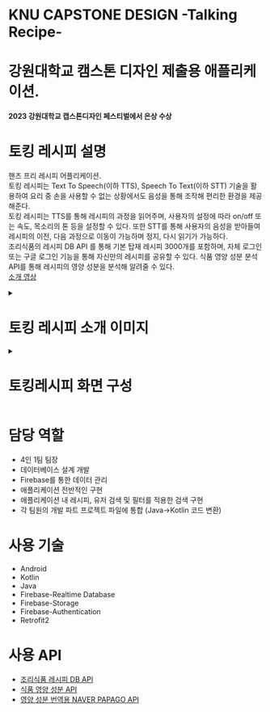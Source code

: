 # KNU CAPSTONE DESIGN -Talking Recipe-
# 강원대학교 캠스톤 디자인 제출용 애플리케이션.
#### 2023 강원대학교 캡스톤디자인 페스티벌에서 은상 수상
# 토킹 레시피 설명
핸즈 프리 레시피 어플리케이션.  
토킹 레시피는 Text To Speech(이하 TTS), Speech To Text(이하 STT) 기술을 활용하여 요리 중 손을 사용할 수 없는 상황에서도 음성을 통해 조작해 편리한 환경을 제공해준다.  
토킹 레시피는 TTS를 통해 레시피의 과정을 읽어주며, 사용자의 설정에 따라 on/off 또는 속도, 목소리의 톤 등을 설정할 수 있다.
또한 STT를 통해 사용자의 음성을 받아들여 레시피의 이전, 다음 과정으로 이동이 가능하며 정지, 다시 읽기가 가능하다.  
조리식품의 레시피 DB API 를 통해 기본 탑재 레시피 3000개를 포함하며, 자체 로그인 또는 구글 로그인 기능을 통해 자신만의 레시피를 공유할 수 있다.
식품 영양 성분 분석 API를 통해 레시피의 영양 성분을 분석해 알려줄 수 있다.  
[소개 영상](https://youtu.be/EyVXPPh2V8Y?si=fq5TYXPU6-FZHi34)

<details>
  <summary>
    
  # 토킹 레시피 소개 이미지
  
  </summary>
  
![talking_recipe_intro](https://github.com/Jiy-park/KNU-Capstone_Recipe/assets/79889934/646f9dee-4bb6-4106-b329-61f57aabc775)

</details>

<details>
  <summary>
    
# 토킹레시피 화면 구성
    
  </summary>
  
  ![talking_recipe_flow](https://github.com/Jiy-park/KNU-Capstone_Recipe/assets/79889934/1b4d3817-3c52-4eca-8e2c-a1e7a53be846)
  
</details>

# 담당 역할
- 4인 1팀 팀장
- 데이터베이스 설계 개발
- Firebase를 통한 데이터 관리
- 애플리케이션 전반적인 구현
- 애플리케이션 내 레시피, 유저 검색 및 필터를 적용한 검색 구현
- 각 팀원의 개발 파트 프로젝트 파일에 통합 (Java->Kotlin 코드 변환) 

# 사용 기술
- Android
- Kotlin
- Java
- Firebase-Realtime Database
- Firebase-Storage
- Firebase-Authentication
- Retrofit2

# 사용 API
- [조리식품 레시피 DB API](https://www.foodsafetykorea.go.kr/api/newDatasetDetail.do)
- [식품 영양 성분 API](https://api.edamam.com/)
- [영양 성분 번역용 NAVER PAPAGO API](https://developers.naver.com/products/papago/nmt/nmt.md)
